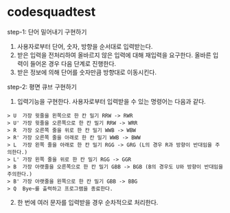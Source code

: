 # codesquadtest

step-1: 단어 밀어내기 구현하기

1. 사용자로부터 단어, 숫자, 방향을 순서대로 입력받는다.
2. 받은 입력을 전처리하여 올바르지 않은 입력에 대해 재입력을 요구한다. 올바른 입력이 들어온 경우 다음 단계로 진행한다.
3. 받은 정보에 의해 단어를 숫자만큼 방향대로 이동시킨다.


step-2: 평면 큐브 구현하기

1. 입력기능을 구현한다. 사용자로부터 입력받을 수 있는 명령어는 다음과 같다. 
```
> U  가장 윗줄을 왼쪽으로 한 칸 밀기 RRW -> RWR
> U' 가장 윗줄을 오른쪽으로 한 칸 밀기 RRW -> WRR
> R  가장 오른쪽 줄을 위로 한 칸 밀기 WWB -> WBW
> R' 가장 오른쪽 줄을 아래로 한 칸 밀기 WWB -> BWW
> L  가장 왼쪽 줄을 아래로 한 칸 밀기 RGG -> GRG (L의 경우 R과 방향이 반대임을 주의한다.)
> L' 가장 왼쪽 줄을 위로 한 칸 밀기 RGG -> GGR
> B  가장 아랫줄을 오른쪽으로 한 칸 밀기 GBB -> BGB (B의 경우도 U와 방향이 반대임을 주의한다.)
> B' 가장 아랫줄을 왼쪽으로 한 칸 밀기 GBB -> BBG
> Q  Bye~를 출력하고 프로그램을 종료한다.
```

2. 한 번에 여러 문자를 입력받을 경우 순차적으로 처리한다.
